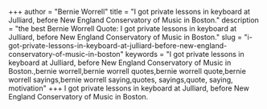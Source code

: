 +++
author = "Bernie Worrell"
title = "I got private lessons in keyboard at Julliard, before New England Conservatory of Music in Boston."
description = "the best Bernie Worrell Quote: I got private lessons in keyboard at Julliard, before New England Conservatory of Music in Boston."
slug = "i-got-private-lessons-in-keyboard-at-julliard-before-new-england-conservatory-of-music-in-boston"
keywords = "I got private lessons in keyboard at Julliard, before New England Conservatory of Music in Boston.,bernie worrell,bernie worrell quotes,bernie worrell quote,bernie worrell sayings,bernie worrell saying,quotes, sayings,quote, saying, motivation"
+++
I got private lessons in keyboard at Julliard, before New England Conservatory of Music in Boston.
